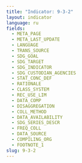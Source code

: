```yaml
---
title: "Indicator: 9-3-2"
layout: indicator
language: ru
fields:
  - META_PAGE
  - META_LAST_UPDATE
  - LANGUAGE
  - TRANS_SOURCE
  - SDG_GOAL
  - SDG_TARGET
  - SDG_INDICATOR
  - SDG_CUSTODIAN_AGENCIES
  - STAT_CONC_DEF
  - RATIONALE
  - CLASS_SYSTEM
  - REC_USE_LIM
  - DATA_COMP
  - DISAGGREGATION
  - COLL_METHOD
  - DATA_AVAILABILITY
  - SDG_SERIES_DESCR
  - FREQ_COLL
  - DATA_SOURCE
  - COMPILING_ORG
  - FOOTNOTE_1
slug: 9-3-2
---
```

